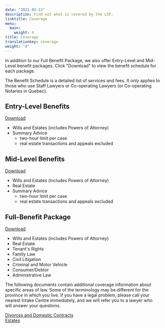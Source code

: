 ```yaml
---
date: "2021-03-13"
description: Find out what is covered by the LSP.
linktitle: Coverage
menu:
  main:
    weight: 4
title: Coverage
translationkey: coverage
weight: "4"
---
```

In addition to our Full Benefit Package, we also offer Entry-Level and Mid-Level benefit packages. Click "Download" to view the benefit schedule for each package.

The Benefit Schedule is a detailed list of services and fees. It only applies to those who use Staff Lawyers or Co-operating Lawyers (or Co-operating Notaries in Quebec).

## Entry-Level Benefits

[Download](/pdf/Benefit%20Schedule%20(ENTRY)%202020_01_01.pdf)

* Wills and Estates (includes Powers of Attorney)
* Summary Advice
  * two-hour limit per case
  * real estate transactions and appeals excluded

## Mid-Level Benefits

[Download](/pdf/Benefit%20Schedule%20(MID-LEVEL)%202020_07_01.pdf)

* Wills and Estates (includes Powers of Attorney)
* Real Estate
* Summary Advice
  * two-hour limit per case
  * real estate transactions and appeals excluded

## Full-Benefit Package

[Download](/pdf/Benefit%20Schedule%20(FULL)%202020_07_01.pdf)

* Wills and Estates (includes Powers of Attorney)
* Real Estate
* Tenant's Rights
* Family Law
* Civil Litigation
* Criminal and Motor Vehicle
* Consumer/Debtor
* Administrative Law

The following documents contain additional coverage information about specific areas of law. Some of the terminology may be different for the province in which you live. If you have a legal problem, please call your nearest Intake Centre immediately, and we will refer you to a lawyer who will answer your questions.

[Divorces and Domestic Contracts](/pdf/divorce%202013.pdf)  
[Estates](/pdf/estates%202013.pdf)